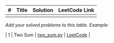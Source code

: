 | #  | Title         | Solution                            | LeetCode Link                                      |
|----|---------------|-------------------------------------|----------------------------------------------------|
|    |               |                                     |                                                    |

_Add your solved problems to this table. Example:_

| 1  | Two Sum       | [two_sum.py](solutions/two_sum.py)  | [LeetCode](https://leetcode.com/problems/two-sum/) |
